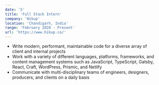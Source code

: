 ```yaml
---
date: '5'
title: 'Full Stack Intern'
company: 'Hikup'
location: 'Chandigarh, India'
range: 'February 2020 - Present'
url: 'https://www.hikup.co/'
---
```


- Write modern, performant, maintainable code for a diverse array of client and internal projects
- Work with a variety of different languages, platforms, frameworks, and content management systems such as JavaScript, TypeScript, Gatsby, React, Craft, WordPress, Prismic, and Netlify
- Communicate with multi-disciplinary teams of engineers, designers, producers, and clients on a daily basis
